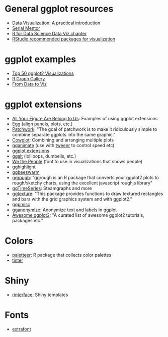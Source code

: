 # General ggplot resources

- [Data Visualization: A practical introduction](http://vissoc.co/)
- [Serial Mentor](http://serialmentor.com/dataviz/)
- [R for Data Science Data Viz chapter](http://r4ds.had.co.nz/data-visualisation.html)
- [RStudio recommended packages for visualization](https://github.com/rstudio/RStartHere#visualize)

# ggplot examples

- [Top 50 ggplot2 Visualizations](http://r-statistics.co/Top50-Ggplot2-Visualizations-MasterList-R-Code.html)
- [R Graph Gallery](https://www.r-graph-gallery.com/)
- [From Data to Viz](https://www.data-to-viz.com/)


# ggplot extensions

- [All Your Figure Are Belong to Us](http://yutannihilation.github.io/allYourFigureAreBelongToUs/): Examples of using ggplot extensions
- [Egg](https://cran.rstudio.com/web/packages/egg/) (align panels, plots, etc.)
- [Patchwork](https://github.com/thomasp85/patchwork): "The goal of patchwork is to make it ridiculously simple to combine separate ggplots into the same graphic."
- [Cowplot](https://github.com/wilkelab/cowplot): Combining and arranging multiple plots
- [gganimate](https://github.com/dgrtwo/gganimate) (use with [tweenr](https://github.com/thomasp85/tweenr) to control speed etc)
- [ggplot extensions](http://www.ggplot2-exts.org/gallery/)
- [ggalt](https://github.com/hrbrmstr/ggalt) (lollipops, dumbells, etc.)
- [We the People](https://github.com/propublica/weepeople) (font to use in visualizations that shows people)
- [gghighlight](https://github.com/yutannihilation/gghighlight)
- [ggbeeswarm](https://github.com/eclarke/ggbeeswarm)
- [ggrough](https://xvrdm.github.io/ggrough/): "ggrough is an R package that converts your ggplot2 plots to rough/sketchy charts, using the excellent javascript roughjs library"
- [ggTimeSeries](https://github.com/AtherEnergy/ggTimeSeries): Steamgraphs and more
- [ggtexture](https://github.com/clauswilke/ggtextures): "This package provides functions to draw textured rectangles and bars with the grid graphics system and with ggplot2."
- [ggpmisc](https://cran.r-project.org/web/packages/ggpmisc/vignettes/user-guide.html)
- [gganonymize](https://github.com/EmilHvitfeldt/gganonymize): Anonymize text and labels in ggplot
- [Awesome ggplot2](https://github.com/erikgahner/awesome-ggplot2): "A curated list of awesome ggplot2 tutorials, packages etc."

# Colors

- [paletteer](https://github.com/EmilHvitfeldt/paletteer): R package that collects color palettes
- [tinter](https://poissonconsulting.github.io/tinter/)

# Shiny

- [rinterface](http://www.rinterface.com/): Shiny templates

# Fonts

- [extrafont](https://github.com/wch/extrafont)
